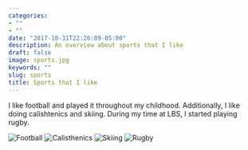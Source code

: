 ```yaml
---
categories:
- ""
- ""
date: "2017-10-31T22:26:09-05:00"
description: An overview about sports that I like
draft: false
image: sports.jpg
keywords: ""
slug: sports
title: Sports that I like
---
```


I like football and played it throughout my childhood. Additionally, I like doing calishtenics and skiing. During my time at LBS, I started playing rugby.

![Football](/img/blogs/football.jpg)
![Calisthenics](/img/blogs/calisthenics.jpg)
![Skiing](/img/blogs/skiing.jpg)
![Rugby](/img/blogs/rugby.jpg)